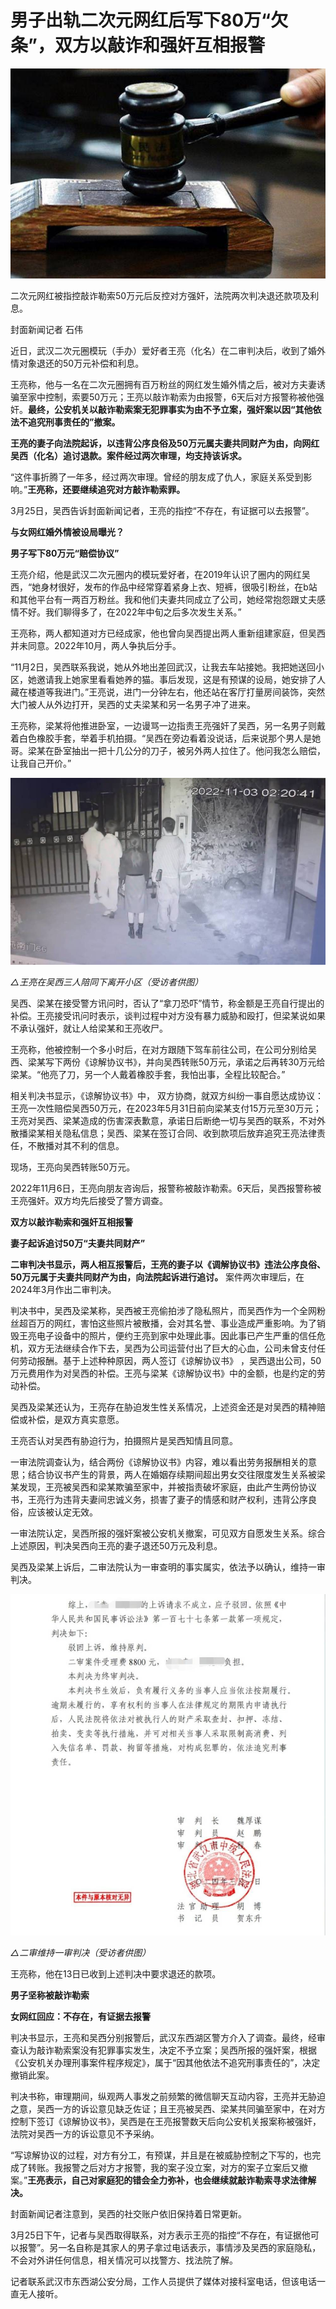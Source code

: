 # 男子出轨二次元网红后写下80万“欠条”，双方以敲诈和强奸互相报警

![10330832060fbc9e24408371b164358a.jpg](https://raw.githubusercontent.com/qqhsx/qqnews_image/main/2024/03/26/男子出轨二次元网红后写下80万“欠条”，双方以敲诈和强奸互相报警/10330832060fbc9e24408371b164358a.jpg)

二次元网红被指控敲诈勒索50万元后反控对方强奸，法院两次判决退还款项及利息。

封面新闻记者 石伟

近日，武汉二次元圈模玩（手办）爱好者王亮（化名）在二审判决后，收到了婚外情对象退还的50万元补偿和利息。

王亮称，他与一名在二次元圈拥有百万粉丝的网红发生婚外情之后，被对方夫妻诱骗至家中控制，索要50万元；王亮以敲诈勒索为由报警，6天后对方报警称被他强奸。**最终，公安机关以敲诈勒索案无犯罪事实为由不予立案，强奸案以因“其他依法不追究刑事责任的”撤案。**

**王亮的妻子向法院起诉，以违背公序良俗及50万元属夫妻共同财产为由，向网红吴西（化名）追讨退款。案件经过两次审理，均支持该诉求。**

“这件事折腾了一年多，经过两次审理。曾经的朋友成了仇人，家庭关系受到影响。”**王亮称，还要继续追究对方敲诈勒索罪。**

3月25日，吴西告诉封面新闻记者，王亮的指控“不存在，有证据可以去报警”。

**与女网红婚外情被设局曝光？**

**男子写下80万元“赔偿协议”**

王亮介绍，他是武汉二次元圈内的模玩爱好者，在2019年认识了圈内的网红吴西，“她身材很好，发布的作品中经常穿着紧身上衣、短裤，很吸引粉丝，在b站和其他平台有一两百万粉丝。我和他们夫妻共同成立了公司，她经常抱怨跟丈夫感情不好。我们聊得多了，在2022年中旬之后多次发生关系。”

王亮称，两人都知道对方已经成家，他也曾向吴西提出两人重新组建家庭，但吴西并未同意。2022年10月，两人争执后分手。

“11月2日，吴西联系我说，她从外地出差回武汉，让我去车站接她。我把她送回小区，她邀请我上她家里看看她养的猫。事后发现，这是有预谋的设局，她安排了人藏在楼道等我进门。”王亮说，进门一分钟左右，他还站在客厅打量房间装饰，突然大门被人从外边打开，吴西的丈夫梁某和另一名男子冲了进来。

王亮称，梁某将他推进卧室，一边谩骂一边指责王亮强奸了吴西，另一名男子则戴着白色橡胶手套，举着手机拍摄。“吴西在旁边看着没说话，后来说那个男人是她哥。梁某在卧室抽出一把十几公分的刀子，被另外两人拉住了。他问我怎么赔偿，让我自己开价。”

![e2f87abb722717acb7aafc20e0ca4ca5.jpg](https://raw.githubusercontent.com/qqhsx/qqnews_image/main/2024/03/26/男子出轨二次元网红后写下80万“欠条”，双方以敲诈和强奸互相报警/e2f87abb722717acb7aafc20e0ca4ca5.jpg)

_△王亮在吴西三人陪同下离开小区（受访者供图）_

吴西、梁某在接受警方讯问时，否认了“拿刀恐吓”情节，称金额是王亮自行提出的补偿。王亮接受讯问时表示，谈判过程中对方没有暴力威胁和殴打，但梁某说如果不承认强奸，就让人给梁某和王亮收尸。

王亮称，他被控制一个多小时后，在对方跟随下驾车前往公司，在公司分别给吴西、梁某写下两份《谅解协议书》，并向吴西转账50万元，承诺之后再转30万元给梁某。“他亮了刀，另一个人戴着橡胶手套，我怕出事，全程比较配合。”

相关判决书显示，《谅解协议书》中，
双方协商，就双方纠纷一事自愿达成协议：王亮一次性赔偿吴西50万元，在2023年5月31日前向梁某支付15万元至30万元；王亮对吴西、梁某造成的伤害深表歉意，承诺日后断绝一切与吴西的联系，不对外散播梁某相关隐私信息；吴西、梁某在签订合同、收到款项后放弃追究王亮法律责任，不散播对其不利的信息。

现场，王亮向吴西转账50万元。

2022年11月6日，王亮向朋友咨询后，报警称被敲诈勒索。6天后，吴西报警称被王亮强奸。双方均先后接受了警方调查。

**双方以敲诈勒索和强奸互相报警**

**妻子起诉追讨50万“夫妻共同财产”**

**二审判决书显示，两人相互报警后，王亮的妻子以《调解协议书》违法公序良俗、50万元属于夫妻共同财产为由，向法院起诉进行追讨。**
案件两次审理后，在2024年3月作出二审判决。

判决书中，吴西及梁某称，吴西被王亮偷拍涉了隐私照片，而吴西作为一个全网粉丝超百万的网红，害怕这些照片被散播，会对其名誉、事业造成严重影响。为了销毁王亮电子设备中的照片，便约王亮到家中处理此事。因此事已产生严重的信任危机，双方无法继续合作下去，吴西为公司运营付出了巨大的心血，公司未曾支付任何劳动报酬。基于上述种种原因，两人签订《谅解协议书》
，吴西退出公司，50万元费用作为对吴西的补偿。王亮与梁某《谅解协议书》中的金额，也是约定的劳动补偿。

吴西及梁某还认为，王亮存在胁迫发生性关系情况，上述资金还是对吴西的精神赔偿或补偿，是双方真实意愿。

王亮否认对吴西有胁迫行为，拍摄照片是吴西知情且同意。

一审法院调查认为，结合两份《谅解协议书》内容，难以看出劳务报酬相关的意思；结合协议书产生的背景，两人在婚姻存续期间超出男女交往限度发生关系被梁某发现，王亮被吴西和梁某欺骗至家中，并被指责破坏家庭，由此产生两份协议书，王亮行为违背夫妻间忠诚义务，损害了妻子的情感和财产权利，违背公序良俗，应该被认定无效。

一审法院认定，吴西所报的强奸案被公安机关撤案，可见双方自愿发生关系。综合上述原因，判决吴西向王亮的妻子退还50万元及利息。

吴西及梁某上诉后，二审法院认为一审查明的事实属实，依法予以确认，维持一审判决。

![d8a4bf245f85220e4b5f35c5de8dda72.jpg](https://raw.githubusercontent.com/qqhsx/qqnews_image/main/2024/03/26/男子出轨二次元网红后写下80万“欠条”，双方以敲诈和强奸互相报警/d8a4bf245f85220e4b5f35c5de8dda72.jpg)

_△二审维持一审判决（受访者供图）_

王亮称，他在13日已收到上述判决中要求退还的款项。

**男子坚称被敲诈勒索**

**女网红回应：不存在，有证据去报警**

判决书显示，王亮和吴西分别报警后，武汉东西湖区警方介入了调查。最终，经审查认为敲诈勒索案没有犯罪事实发生，决定不予立案；吴西所报的强奸案，根据《公安机关办理刑事案件程序规定》，属于“因其他依法不追究刑事责任的”，决定撤销此案。

判决书称，审理期间，纵观两人事发之前频繁的微信聊天互动内容，王亮并无胁迫之意，吴西一方的诉讼意见缺乏佐证；且王亮被吴西、梁某共同骗至家中，在对方控制下签订《谅解协议书》，吴西是在王亮报警数天后向公安机关报案称被强奸，法院对吴西一方的诉讼意见不予采纳。

“写谅解协议的过程，对方有分工，有预谋，并且是在被威胁控制之下写的，也完成了转账。我报警之后对方才报警，我的案子没立案，对方的案子立案后又撤案。”**王亮表示，自己对家庭犯的错会全力弥补，也会继续就敲诈勒索寻求法律解决。**

封面新闻记者注意到，吴西的社交账户依旧保持着日常更新。

3月25日下午，记者与吴西取得联系，对方表示王亮的指控“不存在，有证据他可以报警”。另一名自称是其家人的男子拿过电话表示，事情涉及吴西的家庭隐私，不会对外讲任何信息，相关情况可以找警方、找法院了解。

记者联系武汉市东西湖公安分局，工作人员提供了媒体对接科室电话，但该电话一直无人接听。

